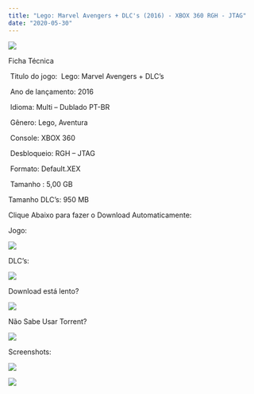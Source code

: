 ```yaml
---
title: "Lego: Marvel Avengers + DLC's (2016) - XBOX 360 RGH - JTAG"
date: "2020-05-30"
---
```


[![](https://1.bp.blogspot.com/-OnjhXrjSaW4/XtHLSHj4-gI/AAAAAAAAHu4/bkI9_rGw7uc4d8tImwqIzQBZn_VmJW-QwCK4BGAsYHg/Screenshot_1.png)](https://1.bp.blogspot.com/-OnjhXrjSaW4/XtHLSHj4-gI/AAAAAAAAHu4/bkI9_rGw7uc4d8tImwqIzQBZn_VmJW-QwCK4BGAsYHg/Screenshot_1.png)

Ficha Técnica

 Titulo do jogo:  Lego: Marvel Avengers + DLC’s

 Ano de lançamento: 2016

 Idioma: Multi – Dublado PT-BR

 Gênero: Lego, Aventura

 Console: XBOX 360

 Desbloqueio: RGH – JTAG

 Formato: Default.XEX

 Tamanho : 5,00 GB

Tamanho DLC’s: 950 MB

Clique Abaixo para fazer o Download Automaticamente:

Jogo:

[![](https://1.bp.blogspot.com/-eNerQjlxWXg/Xsyoy1YwxPI/AAAAAAAAG8o/qs-0XGNQDR4jSn0uGinE3EzKZZ6GoZnEACPcBGAYYCw/s1600/LINK1.png)](https://zee.gl/iUCn)

DLC’s:

[![](https://1.bp.blogspot.com/-eNerQjlxWXg/Xsyoy1YwxPI/AAAAAAAAG8o/qs-0XGNQDR4jSn0uGinE3EzKZZ6GoZnEACPcBGAYYCw/s1600/LINK1.png)](https://zee.gl/2XtP8)

Download está lento? 

[![](https://1.bp.blogspot.com/-QBDuGFKyRJI/XsypYtiebuI/AAAAAAAAG8w/2RjkhEnbyOwqZwiSxt3jP8uux5MWubGIACLcBGAsYHQ/s1600/LINK3.png)](https://ultragames-torrents.blogspot.com/2020/05/como-acelerar-torrents.html)

Não Sabe Usar Torrent?

[![](https://1.bp.blogspot.com/-z801RGeeaF0/XsypYEdLUrI/AAAAAAAAG8s/Mg8nVcYZpQox_qkNZQ6YLcR9F0FWCX6FwCPcBGAYYCw/s1600/LINK2.png)](https://ultragames-torrents.blogspot.com/2020/04/como-baixar-jogos-com-o-utorrent.html)

Screenshots:

[![](https://1.bp.blogspot.com/-kzpwbBbUjo8/XtHMBjOLE1I/AAAAAAAAHvU/pFNZbEJWRxg18XhXDlJFDlvAPogu4cBKgCK4BGAsYHg/s320/Lego-Marvels-Avengers-Xbox-360-5.jpg)](https://1.bp.blogspot.com/-kzpwbBbUjo8/XtHMBjOLE1I/AAAAAAAAHvU/pFNZbEJWRxg18XhXDlJFDlvAPogu4cBKgCK4BGAsYHg/Lego-Marvels-Avengers-Xbox-360-5.jpg)

![](https://1.bp.blogspot.com/-LiQEgXwcsWI/XtHMCElCTrI/AAAAAAAAHvY/DfPXp0U6sS4NV3qQImef4_I-IyVW_Oi4gCK4BGAsYHg/s320/maxresdefault.jpg)
